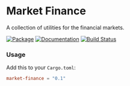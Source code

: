 # Market Finance

A collection of utilities for the financial markets.

[![Package][cratesio-image]][cratesio]
[![Documentation][docsrs-image]][docsrs]
[![Build Status][build-image]][build]

[docsrs-image]: https://docs.rs/market-finance/badge.svg
[docsrs]: https://docs.rs/market-finance
[cratesio-image]: https://img.shields.io/crates/v/market-finance.svg
[cratesio]: https://crates.io/crates/market-finance
[build-image]: https://github.com/fbriden/market-finance-rs/workflows/Build/badge.svg
[build]: https://github.com/fbriden/market-finance-rs/actions


### Usage

Add this to your `Cargo.toml`:

```toml
market-finance = "0.1"
```
